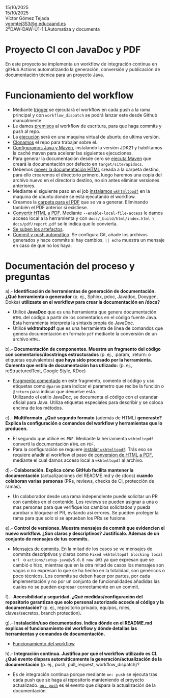 15/10/2025  
15/10/2025  
Víctor Gómez Tejada  
vgomtej353@g.educaand.es  
2ºDAW-DAW-U1-1.1.Automatiza y documenta

# Proyecto CI con JavaDoc y PDF

En este proyecto se implementa un workflow de integración continua en gitHub Actions automatizando la generación, conversión y publicación de documentación técnica para un proyecto Java.

# Funcionamiento del workflow

* Mediante [trigger](https://github.com/Trevictus/daw-1.1.AutomatizaYDocumenta-vgt/blob/362590477179d06b365545cbba94678b1366f59a/.github/workflows/main.yml#L3C1-L9C21) se ejecutará el workflow en cada push a la rama principal y con `workflow_dispatch` se podrá lanzar este desde Github manualmente.
* Le damos [premisos](https://github.com/Trevictus/daw-1.1.AutomatizaYDocumenta-vgt/blob/362590477179d06b365545cbba94678b1366f59a/.github/workflows/main.yml#L11-L13) al workflow de escritura, para que haga commits y push al repo.
* La [ejecución](https://github.com/Trevictus/daw-1.1.AutomatizaYDocumenta-vgt/blob/362590477179d06b365545cbba94678b1366f59a/.github/workflows/main.yml#L17-L18) será en una maquina virtual de ubuntu de ultima versión.
* [Clonamos](https://github.com/Trevictus/daw-1.1.AutomatizaYDocumenta-vgt/blob/362590477179d06b365545cbba94678b1366f59a/.github/workflows/main.yml#L19-L22) el repo para trabajar sobre el.
* [Configuramos Java y Maven](https://github.com/Trevictus/daw-1.1.AutomatizaYDocumenta-vgt/blob/362590477179d06b365545cbba94678b1366f59a/.github/workflows/main.yml#L24-L30), instalando la versión JDK21 y habilitamos la caché maven para acelerar las siguientes ejecuciones.
* Para generar la documentación desde cero se [ejecuta Maven](https://github.com/Trevictus/daw-1.1.AutomatizaYDocumenta-vgt/blob/362590477179d06b365545cbba94678b1366f59a/.github/workflows/main.yml#L32-L34) que creará la documentación por defecto en `target/site/apidocs`.
* Debemos [mover la documentación HTML](https://github.com/Trevictus/daw-1.1.AutomatizaYDocumenta-vgt/blob/362590477179d06b365545cbba94678b1366f59a/.github/workflows/main.yml#L36-L41) creada a la carpeta destino, para ello crearemos el directorio primero, luego haremos una copia del archivo nuevo en el directorio destino, no sin antes eliminar versiones anteriores.
* Mediante el siguiente paso en el job [instalamos `wkhtmltopdf`](https://github.com/Trevictus/daw-1.1.AutomatizaYDocumenta-vgt/blob/362590477179d06b365545cbba94678b1366f59a/.github/workflows/main.yml#L43-L47) en la maquina de ubuntu donde se está ejecutando el workflow.
* Creamos la [carpeta para el PDF](https://github.com/Trevictus/daw-1.1.AutomatizaYDocumenta-vgt/blob/362590477179d06b365545cbba94678b1366f59a/.github/workflows/main.yml#L49-L53) que se va a generar. Eliminando también el PDF anterior si existiese.
* [Convertir HTML a PDF](https://github.com/Trevictus/daw-1.1.AutomatizaYDocumenta-vgt/blob/362590477179d06b365545cbba94678b1366f59a/.github/workflows/main.yml#L55-L60). Mediante `--enable-local-file-access` le damos acceso local a la herramienta y con `docs/_build/html/index.html \ docs/pdf/report.pdf` se le indica que lo convierta.
* [Se suben los artefactos](https://github.com/Trevictus/daw-1.1.AutomatizaYDocumenta-vgt/blob/362590477179d06b365545cbba94678b1366f59a/.github/workflows/main.yml#L63-L70).
* [Commit y push automático](https://github.com/Trevictus/daw-1.1.AutomatizaYDocumenta-vgt/blob/362590477179d06b365545cbba94678b1366f59a/.github/workflows/main.yml#L72-L80). Se configura Git, añade los archivos generados y hace commits si hay cambios. `|| echo` muestra un mensaje en caso de que no los haya.

# Documentación del proceso y preguntas

a).- **Identificación de herramientas de generación de documentación. ¿Qué herramienta o generador** (p. ej., Sphinx, pdoc, Javadoc, Doxygen, Dokka) **utilizaste en el workflow para crear la documentación en /docs?**  

* Utilicé **JavaDoc** que es una herramienta que genera documentación `HTML` del código a partir de los comentarios en el código fuente Java. Esta herramienta interpreta la sintaxis propia de JavaDoc. 
* Utilicé **wkhtmltopdf** que es una herramienta de línea de comandos que genera documentación en formato `pdf` mediante la conversión de un archivo `HTML`. 

b).- **Documentación de componentes. Muestra un fragmento del código con comentarios/docstrings estructurados** (p. ej., :param, :return: o etiquetas equivalentes) **que haya sido procesado por la herramienta. Comenta que estilo de documentación has utlizado:** (p. ej., reStructuredText, Google Style, KDoc)  

* [Fragmento comentado](https://github.com/Trevictus/proyecto-vgt/blob/b4bb7b6af60555c64a00cd98b89ea1d68a49f895/src/main/java/NombreInvertido.java#L32C5-L39C62) en este fragmento, comento el código y uso etiquetas como `@param` para indicar el parametro que recibe la función o `@return` para indicar que devuelve esta.  
Utilizando el estilo JavaDoc, se documenta el código con el estandar oficial para Java. Utiliza etiquetas especiales para describir y se coloca encima de los métodos.  

c).- **Multiformato. ¿Qué segundo formato** (además de HTML) **generaste? Explica la configuración o comandos del workflow y herramientas que lo producen.**  

* El segundo que utilicé es `PDF`. Mediante la herramienta `wkhtmltopdf` convertí la documentación `HTML` en `PDF`.
* Para la configuración se requiere [instalar `wkhtmltopdf`](https://github.com/Trevictus/proyecto-vgt/blob/b4bb7b6af60555c64a00cd98b89ea1d68a49f895/.github/workflows/main.yml#L43C7-L47C26). Trás eso se requiere añadir al workflow el paso de [conversion de HTML a PDF](https://github.com/Trevictus/proyecto-vgt/blob/b4bb7b6af60555c64a00cd98b89ea1d68a49f895/.github/workflows/main.yml#L55C7-L60C30), mediante el cual damos acceso local a `wkhtmltopdf` al archivo.

d).-	**Colaboración. Explica cómo GitHub facilita mantener la documentación** (actualizaciones del README.md y de /docs) **cuando colaboran varias personas** (PRs, reviews, checks de CI, protección de ramas)**.**  

* Un colaborador desde una rama independiente puede solicitar un PR con cambios en el contenido. Los reviews se pueden asignar a una o mas personas para que verifique los cambios solicitados y pueda aprobar o bloquear el PR, evitando así errores. Se pueden proteger la rama para que solo si se aprueban los PRs se fusione.

e).-	**Control de versiones. Muestra mensajes de commit que evidencien el nuevo workflow. ¿Son claros y descriptivos? Justifícalo. Ademas de un conjunto de mensajes de tus commits.**  

* [Mensajes de commits](https://github.com/Trevictus/proyecto-vgt/commits/main/). En la mitad de los casos se ve mensajes de commits descriptivos y claros como `Fixed wkhtmltopdf blocking local url
` o `actions/setup-java@v5.0.0 now @V3` ya que expresan que se cambió o hizo, mientras que en la otra mitad de casos los mensajes son vagos o no expresan lo que se ha hecho en la totalidad, son genéricos o poco técnicos. Los commits se deben hacer por partes, por cada implementación y no por un conjunto de funcionalidades añadidas las cuales no se pueden expresar correctamente en un commit.

f).-	**Accesibilidad y seguridad. ¿Qué medidas/configuración del repositorio garantizan que solo personal autorizado accede al código y la documentación?** (p. ej., repositorio privado, equipos, roles, claves/secretos, branch protection)**.**  

g).-	**Instalación/uso documentados. Indica dónde en el README.md explicas el funcionamiento del workflow y dónde detallas las herramientas y comandos de documentación.**  

* [Funcionamiento del workflow](#funcionamiento-del-workflow)

h).-	**Integración continua. Justifica por qué el workflow utilizado es CI. ¿Qué evento dispara automáticamente la generación/actualización de la documentación** (p. ej., push, pull_request, workflow_dispatch)?

* Es de integración continua porque mediante `on: push` se ejecuta tras cada push que se haga al repositorio manteniendo el proyecto actualizado. [`on: push`](https://github.com/Trevictus/proyecto-vgt/blob/b4bb7b6af60555c64a00cd98b89ea1d68a49f895/.github/workflows/main.yml#L3C1-L5C8) es el evento que dispara la actualización de la documentación.

